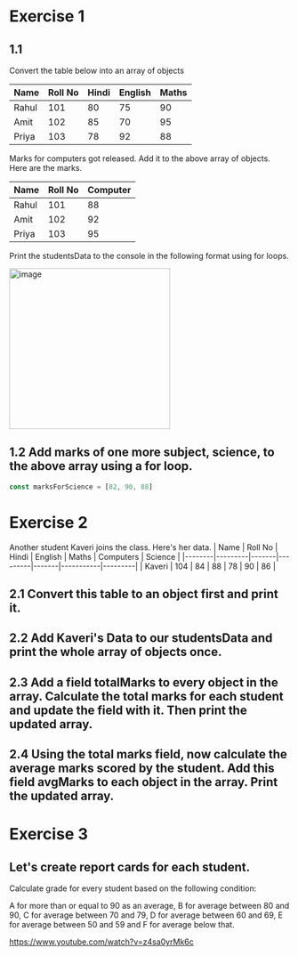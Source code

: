 # Exercise 1

## 1.1

Convert the table below into an array of objects

| Name  | Roll No | Hindi | English | Maths |
|-------|---------|-------|---------|-------|
| Rahul | 101     | 80    | 75      | 90    |
| Amit  | 102     | 85    | 70      | 95    |
| Priya | 103     | 78    | 92      | 88    |

Marks for computers got released. Add it to the above array of objects. Here are the marks.

| Name  | Roll No | Computer |
|-------|---------|----------|
| Rahul | 101     | 88       |
| Amit  | 102     | 92       |
| Priya | 103     | 95       |

Print the studentsData to the console in the following format using for loops.

<img width="289" alt="image" src="https://github.com/user-attachments/assets/7360b212-81c1-4e51-b275-247c7ee96160">

## 1.2 Add marks of one more subject, science, to the above array using a for loop.

```js
const marksForScience = [82, 90, 88]
```

# Exercise 2

Another student Kaveri joins the class. Here's her data.
| Name   | Roll No | Hindi | English | Maths | Computers | Science |
|--------|---------|-------|---------|-------|-----------|---------|
| Kaveri | 104     | 84    | 88      | 78    | 90        | 86      |


## 2.1 Convert this table to an object first and print it.

## 2.2 Add Kaveri's Data to our studentsData and print the whole array of objects once.

## 2.3 Add a field totalMarks to every object in the array. Calculate the total marks for each student and update the field with it. Then print the updated array.

## 2.4 Using the total marks field, now calculate the average marks scored by the student. Add this field avgMarks to each object in the array. Print the updated array.

# Exercise 3

## Let's create report cards for each student.

Calculate grade for every student based on the following condition:

A for more than or equal to 90 as an average,
B for average between 80 and 90,
C for average between 70 and 79,
D for average between 60 and 69,
E for average between 50 and 59 and
F for average below that.

https://www.youtube.com/watch?v=z4sa0yrMk6c
